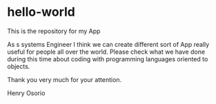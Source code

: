 # hello-world
This is the repository for my App

As s systems Engineer I think we can create different sort of App really useful for people all over the world. Please check what we have done during this time about coding with programming languages oriented to objects.

Thank you very much for your attention.

Henry Osorio
